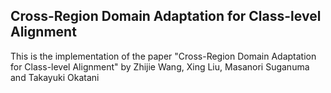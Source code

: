 ## Cross-Region Domain Adaptation for Class-level Alignment
This is the implementation of the paper "Cross-Region Domain Adaptation for Class-level Alignment" by Zhijie Wang, Xing Liu, Masanori Suganuma and Takayuki Okatani
